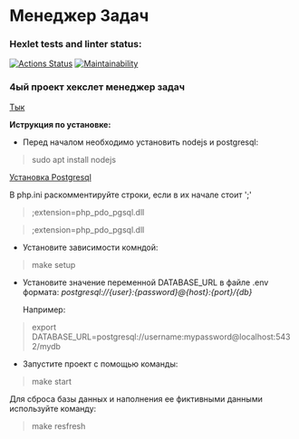 # Менеджер Задач

### Hexlet tests and linter status:
[![Actions Status](https://github.com/210danila/php-project-57/workflows/hexlet-check/badge.svg)](https://github.com/210danila/php-project-57/actions)
[![Maintainability](https://api.codeclimate.com/v1/badges/f3b63cc7aa1af7e4e153/maintainability)](https://codeclimate.com/github/210danila/php-project-57/maintainability)

### 4ый проект хекслет менеджер задач

[Тык](https://project-57.fly.dev)

__Иструкция по установке:__
- Перед началом необходимо установить nodejs и postgresql:
> sudo apt install nodejs

[Установка Postgresql](https://www.digitalocean.com/community/tutorials/how-to-install-and-use-postgresql-on-ubuntu-20-04)

В php.ini раскомментируйте строки, если в их начале стоит ';'

> ;extension=php_pdo_pgsql.dll

> ;extension=php_pdo_pgsql.dll

- Установите зависимости комндой:
> make setup
- Установите значение переменной DATABASE_URL в файле .env формата:
  _postgresql://{user}:{password}@{host}:{port}/{db}_

  Например: 
> export DATABASE_URL=postgresql://username:mypassword@localhost:5432/mydb
- Запустите проект с помощью команды:
> make start

Для сброса базы данных и наполнения ее фиктивными данными используйте команду:
> make resfresh
